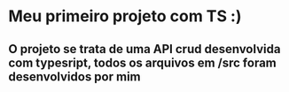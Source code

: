 # Meu primeiro projeto com TS :)

## O projeto se trata de uma API crud desenvolvida com typesript, todos os arquivos em /src foram desenvolvidos por mim
